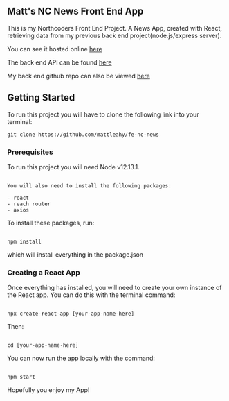 ## Matt's NC News Front End App

This is my Northcoders Front End Project. A News App, created with React, retrieving data from my previous back end project(node.js/express server).

You can see it hosted online [here](https://matt-fe-nc-news.herokuapp.com/)

The back end API can be found [here](https://matt-nc-news.herokuapp.com/api)

My back end github repo can also be viewed [here](https://github.com/mattleahy/be-nc-news)

## Getting Started

To run this project you will have to clone the following link into your terminal:

```
git clone https://github.com/mattleahy/fe-nc-news
```

### Prerequisites

To run this project you will need Node v12.13.1.

```

You will also need to install the following packages:

- react
- reach router
- axios

```

To install these packages, run:

```

npm install

```

which will install everything in the package.json

### Creating a React App

Once everything has installed, you will need to create your own instance of the React app. You can do this with the terminal command:

```

npx create-react-app [your-app-name-here]

```

Then:

```

cd [your-app-name-here]

```

You can now run the app locally with the command:

```

npm start

```

Hopefully you enjoy my App!
